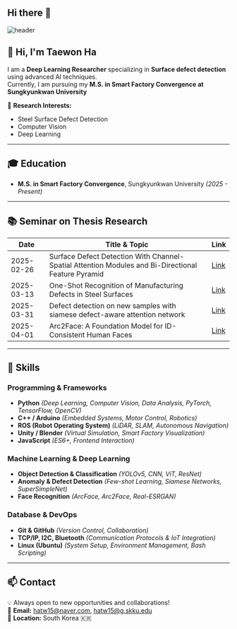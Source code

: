 ## Hi there 👋
![header](https://capsule-render.vercel.app/api?type=waving&color=gradient&height=300&section=header&text=Good%20to%20see%20you%20%F0%9F%A4%97)

## 👋 Hi, I'm Taewon Ha

I am a **Deep Learning Researcher** specializing in **Surface defect detection** using advanced AI techniques.  
Currently, I am pursuing my **M.S. in Smart Factory Convergence at Sungkyunkwan University**

🔬 **Research Interests:**
- Steel Surface Defect Detection
- Computer Vision
- Deep Learning
  
---

## 🎓 Education

- **M.S. in Smart Factory Convergence**, Sungkyunkwan University *(2025 - Present)*

---

## 📚 Seminar on Thesis Research

| Date       | Title & Topic                                                                                         | Link  |
|------------|-------------------------------------------------------------------------------------------------------|-------|
| 2025-02-26 | Surface Defect Detection With Channel-Spatial Attention Modules and Bi-Directional Feature Pyramid    | [Link](https://youtu.be/1AkYHRAdy8I?si=f51hzIOsiG8v4rzH) |
| 2025-03-13 | One-Shot Recognition of Manufacturing Defects in Steel Surfaces                                       | [Link](https://youtu.be/0eZd0nKScYo?si=St_Pj8CCUktADpMB) |
| 2025-03-31 | Defect detection on new samples with siamese defect-aware attention network                           | [Link](https://youtu.be/JIeaQGZHE9s?si=0oQ_LYTSXreJpLG8) |
| 2025-04-01 | Arc2Face: A Foundation Model for ID-Consistent Human Faces                                            | [Link](https://youtu.be/WhKpq4lKYhE?si=dUywqhqj2jrg_OUZ) |

---

## 🔧 Skills

### Programming & Frameworks
- **Python** *(Deep Learning, Computer Vision, Data Analysis, PyTorch, TensorFlow, OpenCV)*
- **C++ / Arduino** *(Embedded Systems, Motor Control, Robotics)*
- **ROS (Robot Operating System)** *(LiDAR, SLAM, Autonomous Navigation)*
- **Unity / Blender** *(Virtual Simulation, Smart Factory Visualization)*
- **JavaScript** *(ES6+, Frontend Interaction)*

### Machine Learning & Deep Learning
- **Object Detection & Classification** *(YOLOv5, CNN, ViT, ResNet)*
- **Anomaly & Defect Detection** *(Few-shot Learning, Siamese Networks, SuperSimpleNet)*
- **Face Recognition** *(ArcFace, Arc2Face, Real-ESRGAN)*

### Database & DevOps
- **Git & GitHub** *(Version Control, Collaboration)*
- **TCP/IP, I2C, Bluetooth** *(Communication Protocols & IoT Integration)*
- **Linux (Ubuntu)** *(System Setup, Environment Management, Bash Scripting)*
  
---

  ## 📫 Contact
💡 Always open to new opportunities and collaborations!  
📧 **Email:** [hatw15@naver.com](mailto:hatw15@naver.com), [hatw15@g.skku.edu](mailto:hatw15@g.skku.edu)  
📍 **Location:** South Korea 🇰🇷


